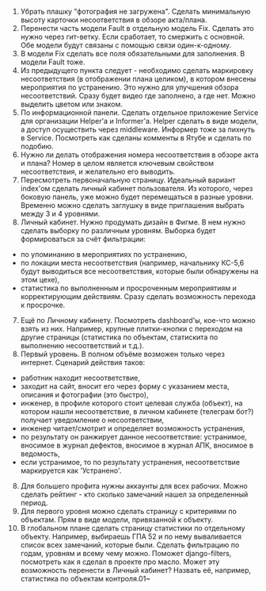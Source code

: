 1. Убрать плашку "фотография не загружена". Сделать минимальную высоту карточки несоответствия в обзоре акта/плана.
2. Перенести часть модели Fault в отдельную модель Fix. Сделать это нужно через гит-ветку. Если сработает, то смержить с основной. Обе модели будут связаны с помощью связи один-к-одному.
3. В модели Fix сделать все поля обязательными для заполнения. В модели Fault тоже. 
4. Из предыдущего пункта следует - необходимо сделать маркировку несоответствия (в отображении плана целиком), в котором внесены мероприятия по устранению. Это нужно для улучшения обзора несоответствий. Сразу будет видео где заполнено, а где нет. Можно выделить цветом или знаком.
5. По информационной панели. Сделать отдельное приложение Service для организации Helper'а и Informer'a. Helper сделать в виде модели, а доступ осуществить через middleware. Информер тоже за пихнуть в Service. Посмотреть как сделаны комменты в Ятубе и сделать по подобию.
6. Нужно ли делать отображения номера несоответствия в обзоре акта и плана? Номер в целом является ключевым свойством несоответствия, и желательно его выводить.
7. Пересмотреть первоначальную страницу. Идеальный вариант index'ом сделать личный кабинет пользователя. Из которого, через боковую панель, уже можно будет перемещаться в разные уровни. Временно можно сделать заглушку в виде приглашения выбрать между 3 и 4 уровнями.
8. Личный кабинет. Нужно продумать дизайн в Фигме. В нем нужно сделать выборку по различным уровням. Выборка будет формироваться за счёт фильтрации:
  - по упоминанию в мероприятиях по устранению,
  - по локации места несоответствия (например, начальнику КС-5,6 будут выводиться все несоответствия, которые были обнаружены на этом цехе),
  -  статистика по выполненным и просроченным мероприятиям и корректирующим действиям. Сразу сделать возможность перехода к просрочке.
7. Ещё по Личному кабинету. Посмотреть dashboard'ы, кое-что можно взять из них. Например, крупные плитки-кнопки с переходом на другие страницы (статистика по объектам, статискита по выполнению несоответствий и т.д.).
8. Первый уровень. В полном объёме возможен только через интернет. Сценарий действия таков:
  - работник находит несоответствие,
  - заходит на сайт, вносит его через форму с указанием места, описания и фотографии (это быстро),
  - инженер, в профиле которого стоит целевая служба (объект), на котором нашли несоответствие, в личном кабинете (телеграм бот?) получает уведомление о несоответствии,
  - инженер читает/смотрит и определяет возможность устранения,
  - по результату он ранжирует данное несоответствие: устранимое, вносимое в журнал дефектов, вносимое в журнал АПК, вносимое в ведомость,
  - если устранимое, то по результату устранения, несоответствие маркируется как 'Устранено'.
8. Для большего профита нужны аккаунты для всех рабочих. Можно сделать рейтинг - кто сколько замечаний нашел за определенный период.
9. Для первого уровня можно сделать страницу с критериями по объектам. Прям в виде модели, привязанной к объекту.
10. В глобальном плане сделать страницу статистики по отдельному объекту. Например, выбираешь ГПА 52 и по нему вываливается список всех замечаний, которые были. Сделать фильтрацию по годам, уровням и всему чему можно. Поможет django-filters, посмотреть как я сделал в проекте про масло. Может эту возможность перенести в Личный кабинет? Назвать её, например, статистика по объектам контроля.01~
